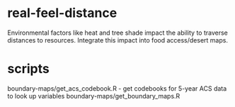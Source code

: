 # real-feel-distance
Environmental factors like heat and tree shade impact the ability to traverse distances to resources. Integrate this impact into food access/desert maps.

# scripts
boundary-maps/get_acs_codebook.R - get codebooks for 5-year ACS data to look up variables
boundary-maps/get_boundary_maps.R
